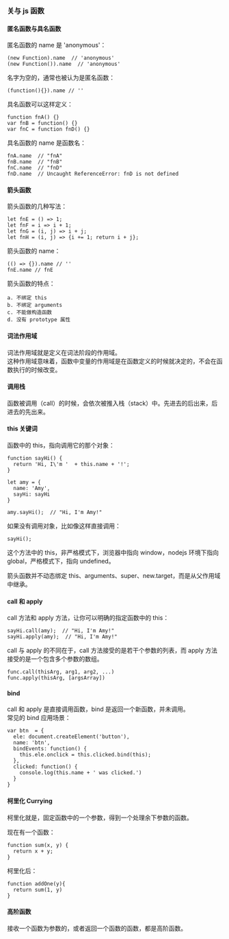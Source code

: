 ### 关与 js 函数

#### 匿名函数与具名函数

匿名函数的 name 是 'anonymous'：

```
(new Function).name  // 'anonymous'
(new Function()).name  // 'anonymous'
```
名字为空的，通常也被认为是匿名函数：

```
(function(){}).name // ''
```
具名函数可以这样定义：

```
function fnA() {}
var fnB = function() {}
var fnC = function fnD() {}
```
具名函数的 name 是函数名：

```
fnA.name  // "fnA"
fnB.name  // "fnB"
fnC.name  // "fnD"
fnD.name  // Uncaught ReferenceError: fnD is not defined
```

#### 箭头函数
箭头函数的几种写法：

```
let fnE = () => 1;
let fnF = i => i + 1;
let fnG = (i, j) => i + j;
let fnH = (i, j) => {i += 1; return i + j};
```
箭头函数的 name：

```
(() => {}).name // ''
fnE.name // fnE
```
箭头函数的特点：

```
a. 不绑定 this
b. 不绑定 arguments
c. 不能做构造函数
d. 没有 prototype 属性
```
#### 词法作用域

词法作用域就是定义在词法阶段的作用域。  
这种作用域意味着，函数中变量的作用域是在函数定义的时候就决定的，不会在函数执行的时候改变。

#### 调用栈

函数被调用（call）的时候，会依次被推入栈（stack）中。先进去的后出来，后进去的先出来。

#### this 关键词
函数中的 this，指向调用它的那个对象：

```
function sayHi() {
  return 'Hi, I\'m '  + this.name + '!';
}

let amy = {
  name: 'Amy',
  sayHi: sayHi
}

amy.sayHi();  // "Hi, I'm Amy!"
```
如果没有调用对象，比如像这样直接调用：

```
sayHi();
```
这个方法中的 this，非严格模式下，浏览器中指向 window，nodejs 环境下指向 global，严格模式下，指向 undefined。  

箭头函数并不动态绑定 this、arguments、super、new.target，而是从父作用域中继承。

#### call 和 apply
call 方法和 apply 方法，让你可以明确的指定函数中的 this：

```
sayHi.call(amy);  // "Hi, I'm Amy!"
sayHi.apply(amy);  // "Hi, I'm Amy!"
```
call 与 apply 的不同在于，call 方法接受的是若干个参数的列表，而 apply 方法接受的是一个包含多个参数的数组。

```
func.call(thisArg, arg1, arg2, ...)
func.apply(thisArg, [argsArray])
```
#### bind 
call 和 apply 是直接调用函数，bind 是返回一个新函数，并未调用。  
常见的 bind 应用场景：

```
var btn  = {
  ele: document.createElement('button'),
  name: 'btn',
  bindEvents: function() {
    this.ele.onclick = this.clicked.bind(this);
  },
  clicked: function() {
    console.log(this.name + ' was clicked.')
  }
}
```
#### 柯里化 Currying

柯里化就是，固定函数中的一个参数，得到一个处理余下参数的函数。  

现在有一个函数：
```
function sum(x, y) {
  return x + y;
}
```
柯里化后：
```
function addOne(y){
  return sum(1, y)
}
```
#### 高阶函数
接收一个函数为参数的，或者返回一个函数的函数，都是高阶函数。

